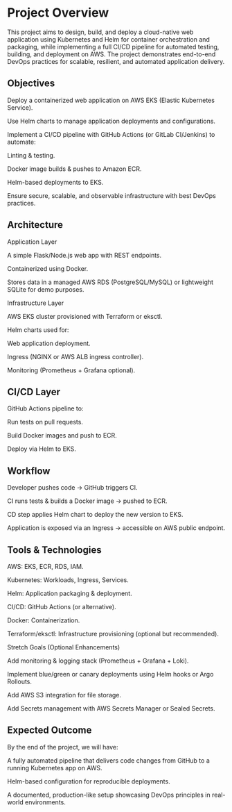 # Project Overview

This project aims to design, build, and deploy a cloud-native web application using Kubernetes and Helm for container orchestration and packaging, while implementing a full CI/CD pipeline for automated testing, building, and deployment on AWS. The project demonstrates end-to-end DevOps practices for scalable, resilient, and automated application delivery.

## Objectives

Deploy a containerized web application on AWS EKS (Elastic Kubernetes Service).

Use Helm charts to manage application deployments and configurations.

Implement a CI/CD pipeline with GitHub Actions (or GitLab CI/Jenkins) to automate:

Linting & testing.

Docker image builds & pushes to Amazon ECR.

Helm-based deployments to EKS.

Ensure secure, scalable, and observable infrastructure with best DevOps practices.

## Architecture

Application Layer

A simple Flask/Node.js web app with REST endpoints.

Containerized using Docker.

Stores data in a managed AWS RDS (PostgreSQL/MySQL) or lightweight SQLite for demo purposes.

Infrastructure Layer

AWS EKS cluster provisioned with Terraform or eksctl.

Helm charts used for:

Web application deployment.

Ingress (NGINX or AWS ALB ingress controller).

Monitoring (Prometheus + Grafana optional).

## CI/CD Layer

GitHub Actions pipeline to:

Run tests on pull requests.

Build Docker images and push to ECR.

Deploy via Helm to EKS.

## Workflow

Developer pushes code → GitHub triggers CI.

CI runs tests & builds a Docker image → pushed to ECR.

CD step applies Helm chart to deploy the new version to EKS.

Application is exposed via an Ingress → accessible on AWS public endpoint.

## Tools & Technologies

AWS: EKS, ECR, RDS, IAM.

Kubernetes: Workloads, Ingress, Services.

Helm: Application packaging & deployment.

CI/CD: GitHub Actions (or alternative).

Docker: Containerization.

Terraform/eksctl: Infrastructure provisioning (optional but recommended).

Stretch Goals (Optional Enhancements)

Add monitoring & logging stack (Prometheus + Grafana + Loki).

Implement blue/green or canary deployments using Helm hooks or Argo Rollouts.

Add AWS S3 integration for file storage.

Add Secrets management with AWS Secrets Manager or Sealed Secrets.

## Expected Outcome

By the end of the project, we will have:

A fully automated pipeline that delivers code changes from GitHub to a running Kubernetes app on AWS.

Helm-based configuration for reproducible deployments.

A documented, production-like setup showcasing DevOps principles in real-world environments.
